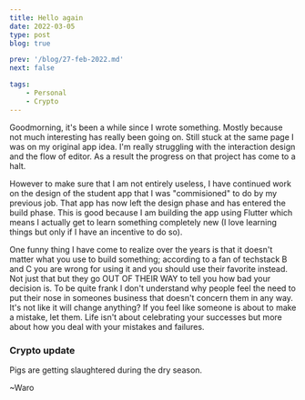 ```yaml
---
title: Hello again
date: 2022-03-05
type: post
blog: true

prev: '/blog/27-feb-2022.md'
next: false

tags:
    - Personal
    - Crypto
---
```


Goodmorning, it's been a while since I wrote something. Mostly because not much interesting has really been going on. Still stuck at the same page I was on my original app idea. I'm really struggling
with the interaction design and the flow of editor. As a result the progress on that project has come to a halt.

However to make sure that I am not entirely useless, I have continued work on the design of the student app that I was "commisioned" to do by my previous job. That app has now left the design phase
and has entered the build phase. This is good because I am building the app using Flutter which means I actually get to learn something completely new (I love learning things but only if I have an
incentive to do so). 

One funny thing I have come to realize over the years is that it doesn't matter what you use to build something; according to a fan of techstack B and C you are wrong for using it
and you should use their favorite instead. Not just that but they go OUT OF THEIR WAY to tell you how bad your decision is. To be quite frank I don't understand why people
feel the need to put their nose in someones business that doesn't concern them in any way. It's not like it will change anything? If you feel like someone is about to make a mistake, let them.
Life isn't about celebrating your successes but more about how you deal with your mistakes and failures.

### Crypto update
Pigs are getting slaughtered during the dry season.

~Waro